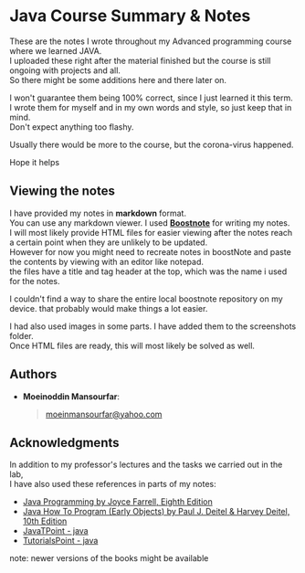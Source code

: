 # Java Course Summary & Notes

These are the notes I wrote throughout my Advanced programming course where we learned JAVA.  
I uploaded these right after the material finished but the course is still ongoing with projects and all.  
So there might be some additions here and there later on.

I won't guarantee them being 100% correct, since I just learned it this term.  
I wrote them for myself and in my own words and style, so just keep that in mind.  
Don't expect anything too flashy.

Usually there would be more to the course, but the corona-virus happened.

Hope it helps

## Viewing the notes

I have provided my notes in **markdown** format.  
You can use any markdown viewer. I used **[Boostnote](https://boostnote.io/)** for writing my notes.  
I will most likely provide HTML files for easier viewing after the notes reach a certain point when they are unlikely to be updated.  
However for now you might need to recreate notes in boostNote and paste the contents by viewing with an editor like notepad.  
the files have a title and tag header at the top, which was the name i used for the notes.

I couldn't find a way to share the entire local boostnote repository on my device. that probably would make things a lot easier.

I had also used images in some parts. I have added them to the screenshots folder.  
Once HTML files are ready, this will most likely be solved as well.
## Authors

-   **Moeinoddin Mansourfar**:
    > moeinmansourfar@yahoo.com

## Acknowledgments

In addition to my professor's lectures and the tasks we carried out in the lab,  
I have also used these references in parts of my notes:

-   [Java Programming by Joyce Farrell, Eighth Edition](https://www.amazon.com/Java-Programming-Joyce-Farrell/dp/1285856910/)
-   [Java How To Program (Early Objects) by Paul J. Deitel & Harvey Deitel, 10th Edition](https://www.amazon.com/Java-Program-Early-Objects-10th/dp/0133807800/)
-   [JavaTPoint - java](https://www.javatpoint.com/java-tutorial)
-   [TutorialsPoint - java](https://www.tutorialspoint.com/java/index.htm)

note: newer versions of the books might be available
